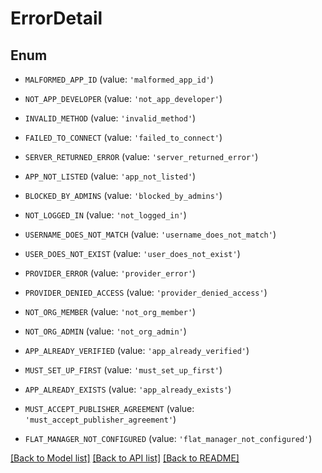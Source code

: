 # ErrorDetail


## Enum

* `MALFORMED_APP_ID` (value: `'malformed_app_id'`)

* `NOT_APP_DEVELOPER` (value: `'not_app_developer'`)

* `INVALID_METHOD` (value: `'invalid_method'`)

* `FAILED_TO_CONNECT` (value: `'failed_to_connect'`)

* `SERVER_RETURNED_ERROR` (value: `'server_returned_error'`)

* `APP_NOT_LISTED` (value: `'app_not_listed'`)

* `BLOCKED_BY_ADMINS` (value: `'blocked_by_admins'`)

* `NOT_LOGGED_IN` (value: `'not_logged_in'`)

* `USERNAME_DOES_NOT_MATCH` (value: `'username_does_not_match'`)

* `USER_DOES_NOT_EXIST` (value: `'user_does_not_exist'`)

* `PROVIDER_ERROR` (value: `'provider_error'`)

* `PROVIDER_DENIED_ACCESS` (value: `'provider_denied_access'`)

* `NOT_ORG_MEMBER` (value: `'not_org_member'`)

* `NOT_ORG_ADMIN` (value: `'not_org_admin'`)

* `APP_ALREADY_VERIFIED` (value: `'app_already_verified'`)

* `MUST_SET_UP_FIRST` (value: `'must_set_up_first'`)

* `APP_ALREADY_EXISTS` (value: `'app_already_exists'`)

* `MUST_ACCEPT_PUBLISHER_AGREEMENT` (value: `'must_accept_publisher_agreement'`)

* `FLAT_MANAGER_NOT_CONFIGURED` (value: `'flat_manager_not_configured'`)

[[Back to Model list]](../README.md#documentation-for-models) [[Back to API list]](../README.md#documentation-for-api-endpoints) [[Back to README]](../README.md)


